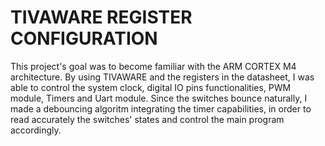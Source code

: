 # TIVAWARE REGISTER CONFIGURATION

This project's goal was to become familiar with the ARM CORTEX M4 architecture. By using TIVAWARE and the registers in the datasheet, I was able to control the system clock, digital IO pins functionalities, PWM module, Timers and Uart module. Since the switches bounce naturally, I made a debouncing algoritm integrating the timer capabilities, in order to read accurately the switches' states and control the main program accordingly.
